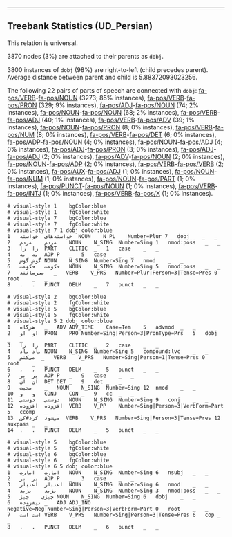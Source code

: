 

--------------------------------------------------------------------------------

## Treebank Statistics (UD_Persian)

This relation is universal.

3870 nodes (3%) are attached to their parents as `dobj`.

3800 instances of `dobj` (98%) are right-to-left (child precedes parent).
Average distance between parent and child is 5.88372093023256.

The following 22 pairs of parts of speech are connected with `dobj`: [fa-pos/VERB]()-[fa-pos/NOUN]() (3273; 85% instances), [fa-pos/VERB]()-[fa-pos/PRON]() (329; 9% instances), [fa-pos/ADJ]()-[fa-pos/NOUN]() (74; 2% instances), [fa-pos/NOUN]()-[fa-pos/NOUN]() (68; 2% instances), [fa-pos/VERB]()-[fa-pos/ADJ]() (40; 1% instances), [fa-pos/VERB]()-[fa-pos/ADV]() (39; 1% instances), [fa-pos/NOUN]()-[fa-pos/PRON]() (8; 0% instances), [fa-pos/VERB]()-[fa-pos/NUM]() (8; 0% instances), [fa-pos/VERB]()-[fa-pos/DET]() (6; 0% instances), [fa-pos/ADP]()-[fa-pos/NOUN]() (4; 0% instances), [fa-pos/NOUN]()-[fa-pos/ADJ]() (4; 0% instances), [fa-pos/ADJ]()-[fa-pos/PRON]() (3; 0% instances), [fa-pos/ADJ]()-[fa-pos/ADJ]() (2; 0% instances), [fa-pos/ADV]()-[fa-pos/NOUN]() (2; 0% instances), [fa-pos/NOUN]()-[fa-pos/ADP]() (2; 0% instances), [fa-pos/VERB]()-[fa-pos/VERB]() (2; 0% instances), [fa-pos/AUX]()-[fa-pos/ADJ]() (1; 0% instances), [fa-pos/NOUN]()-[fa-pos/NUM]() (1; 0% instances), [fa-pos/NOUN]()-[fa-pos/PART]() (1; 0% instances), [fa-pos/PUNCT]()-[fa-pos/NOUN]() (1; 0% instances), [fa-pos/VERB]()-[fa-pos/INTJ]() (1; 0% instances), [fa-pos/VERB]()-[fa-pos/X]() (1; 0% instances).


~~~ conllu
# visual-style 1	bgColor:blue
# visual-style 1	fgColor:white
# visual-style 7	bgColor:blue
# visual-style 7	fgColor:white
# visual-style 7 1 dobj	color:blue
1	خواسته‌های	خواسته	NOUN	N_PL	Number=Plur	7	dobj	_	_
2	مردم	مردم	NOUN	N_SING	Number=Sing	1	nmod:poss	_	_
3	را	را	PART	CLITIC	_	1	case	_	_
4	به	به	ADP	P	_	5	case	_	_
5	گوش	گوش	NOUN	N_SING	Number=Sing	7	nmod	_	_
6	حکومت	حکومت	NOUN	N_SING	Number=Sing	5	nmod:poss	_	_
7	می‌رسانند	_	VERB	V_PRS	Number=Plur|Person=3|Tense=Pres	0	root	_	_
8	.	.	PUNCT	DELM	_	7	punct	_	_

~~~


~~~ conllu
# visual-style 2	bgColor:blue
# visual-style 2	fgColor:white
# visual-style 5	bgColor:blue
# visual-style 5	fgColor:white
# visual-style 5 2 dobj	color:blue
1	هرگاه	_	ADV	ADV_TIME	Case=Tem	5	advmod	_	_
2	او	او	PRON	PRO	Number=Sing|Person=3|PronType=Prs	5	dobj	_	_
3	را	را	PART	CLITIC	_	2	case	_	_
4	یاد	یاد	NOUN	N_SING	Number=Sing	5	compound:lvc	_	_
5	می‌کنم	_	VERB	V_PRS	Number=Sing|Person=1|Tense=Pres	0	root	_	_
6	،	،	PUNCT	DELM	_	5	punct	_	_
7	بر	بر	ADP	P	_	9	case	_	_
8	آن	آن	DET	DET	_	9	det	_	_
9	محبت	_	NOUN	N_SING	Number=Sing	12	nmod	_	_
10	و	و	CONJ	CON	_	9	cc	_	_
11	دوستی	دوستی	NOUN	N_SING	Number=Sing	9	conj	_	_
12	افزوده	افزوده	VERB	V_PP	Number=Sing|Person=3|VerbForm=Part	5	ccomp	_	_
13	می‌شود	کرد#کن	VERB	V_PRS	Number=Sing|Person=3|Tense=Pres	12	auxpass	_	_
14	.	.	PUNCT	DELM	_	5	punct	_	_

~~~


~~~ conllu
# visual-style 5	bgColor:blue
# visual-style 5	fgColor:white
# visual-style 6	bgColor:blue
# visual-style 6	fgColor:white
# visual-style 6 5 dobj	color:blue
1	امارت	امارت	NOUN	N_SING	Number=Sing	6	nsubj	_	_
2	بر	بر	ADP	P	_	3	case	_	_
3	اعتبار	اعتبار	NOUN	N_SING	Number=Sing	6	nmod	_	_
4	یزید	یزید	NOUN	N_SING	Number=Sing	3	nmod:poss	_	_
5	چیزی	چیز	NOUN	N_SING	Number=Sing	6	dobj	_	_
6	نیفزوده	_	ADJ	ADJ_INO	Negative=Neg|Number=Sing|Person=3|VerbForm=Part	0	root	_	_
7	است	است	VERB	V_PRS	Number=Sing|Person=3|Tense=Pres	6	cop	_	_
8	.	.	PUNCT	DELM	_	6	punct	_	_

~~~


